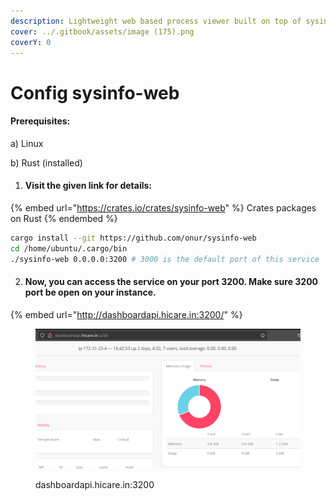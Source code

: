 ```yaml
---
description: Lightweight web based process viewer built on top of sysinfo
cover: ../.gitbook/assets/image (175).png
coverY: 0
---
```


# Config sysinfo-web

#### Prerequisites:

a) Linux

b) Rust (installed)&#x20;

1. #### Visit the given link for details:

{% embed url="https://crates.io/crates/sysinfo-web" %}
Crates packages on Rust
{% endembed %}

```bash
cargo install --git https://github.com/onur/sysinfo-web
cd /home/ubuntu/.cargo/bin
./sysinfo-web 0.0.0.0:3200 # 3000 is the default port of this service
```

2. #### Now, you can access the service on your port 3200. Make sure 3200 port be open on your instance.

{% embed url="http://dashboardapi.hicare.in:3200/" %}

<figure><img src="../.gitbook/assets/image (175).png" alt=""><figcaption><p>dashboardapi.hicare.in:3200</p></figcaption></figure>
